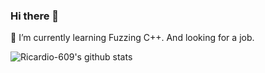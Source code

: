 ### Hi there 👋
🌱 I’m currently learning Fuzzing C++. And looking for a job.
<!--
**Ricardio609/Ricardio609** is a ✨ _special_ ✨ repository because its `README.md` (this file) appears on your GitHub profile.

Here are some ideas to get you started:

- 🔭 I’m currently working on ...
- 🌱 I’m currently learning ...
- 👯 I’m looking to collaborate on ...
- 🤔 I’m looking for help with ...
- 💬 Ask me about ...
- 📫 How to reach me: ...
- 😄 Pronouns: ...
- ⚡ Fun fact: ...
-->
![Ricardio-609's github stats](https://github-readme-stats.vercel.app/api?username=ricardio-609&count_private=true&show_icons=true)
<!-- ![Top Langs](https://github-readme-stats.vercel.app/api/top-langs/?username=ricardio609&layout=compact) -->

